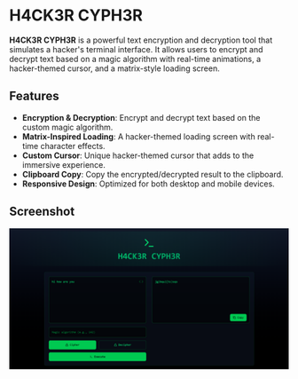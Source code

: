 # H4CK3R CYPH3R

**H4CK3R CYPH3R** is a powerful text encryption and decryption tool that simulates a hacker's terminal interface. It allows users to encrypt and decrypt text based on a magic algorithm with real-time animations, a hacker-themed cursor, and a matrix-style loading screen. 

## Features

- **Encryption & Decryption**: Encrypt and decrypt text based on the custom magic algorithm.
- **Matrix-Inspired Loading**: A hacker-themed loading screen with real-time character effects.
- **Custom Cursor**: Unique hacker-themed cursor that adds to the immersive experience.
- **Clipboard Copy**: Copy the encrypted/decrypted result to the clipboard.
- **Responsive Design**: Optimized for both desktop and mobile devices.

## Screenshot

![Main UI](./screenshot/main-ui.png)
